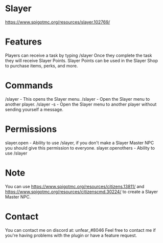 # Slayer
https://www.spigotmc.org/resources/slayer.102769/

# Features
Players can receive a task by typing /slayer
Once they complete the task they will receive Slayer Points.
Slayer Points can be used in the Slayer Shop to purchase items, perks, and more.


# Commands
/slayer - This opens the Slayer menu.
/slayer <player> - Open the Slayer menu to another player.
/slayer <player> -s - Open the Slayer menu to another player without sending yourself a message.

# Permissions
slayer.open - Ability to use /slayer, if you don't make a Slayer Master NPC you should give this permission to everyone.
slayer.openothers - Ability to use /slayer <player>

# Note
You can use https://www.spigotmc.org/resources/citizens.13811/ and https://www.spigotmc.org/resources/citizenscmd.30224/ to create a Slayer Master NPC.

# Contact
You can contact me on discord at: unfear_#8046
Feel free to contact me if you're having problems with the plugin or have a feature request.
